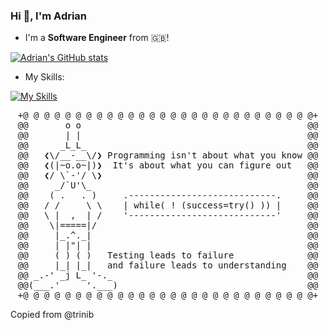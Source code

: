 

### Hi 👋, I'm Adrian

- I'm a **Software Engineer** from 🇬🇧!

[![Adrian's GitHub stats](https://github-readme-stats.vercel.app/api?username=aadewunmi)](https://github.com/aadewunmi/github-readme-stats)


- My Skills:

[![My Skills](https://skillicons.dev/icons?i=html,css,bootstrap,mongodb,express,react,nodejs,js,jquery,java,spring,python,mysql,sqlite,linux,aws,docker,git,github,eclipse,idea,visualstudio,postman,stackoverflow)](https://skillicons.dev)



</p><div align="center" dir="auto">
<div class="highlight highlight-source-diff notranslate position-relative overflow-auto" dir="auto" data-snippet-clipboard-copy-content="+@ @ @ @ @ @ @ @ @ @ @ @ @ @ @ @ @ @ @ @ @ @ @ @ @ @ @ @+
@@       o o                                           @@
@@       | |                                           @@
@@      _L_L_                                          @@
@@   ❮\/__-__\/❯ Programming isn't about what you know @@
@@   ❮(|~o.o~|)❯  It's about what you can figure out   @@
@@   ❮/ \`-'/ \❯                                       @@
@@     _/`U'\_                                         @@
@@    ( .   . )     .----------------------------.     @@
@@   / /     \ \    | while( !(success=try() )) |     @@
@@   \ |  ,  | /    '----------------------------'     @@
@@    \|=====|/                                        @@
@@     |_.^._|                                         @@
@@     | |&quot;| |                                         @@
@@     ( ) ( )   Testing leads to failure              @@
@@     |_| |_|   and failure leads to understanding    @@
@@ _.-' _j L_ '-._                                     @@
@@(___.'     '.___)                                    @@
+@ @ @ @ @ @ @ @ @ @ @ @ @ @ @ @ @ @ @ @ @ @ @ @ @ @ @ @+"><pre><span class="pl-mi1"><span class="pl-mi1">+</span>@ @ @ @ @ @ @ @ @ @ @ @ @ @ @ @ @ @ @ @ @ @ @ @ @ @ @ @+</span>
<span class="pl-mdr">@@       o o                                           @@</span>
<span class="pl-mdr">@@       | |                                           @@</span>
<span class="pl-mdr">@@      _L_L_                                          @@</span>
<span class="pl-mdr">@@   ❮\/__-__\/❯ Programming isn't about what you know @@</span>
<span class="pl-mdr">@@   ❮(|~o.o~|)❯  It's about what you can figure out   @@</span>
<span class="pl-mdr">@@   ❮/ \`-'/ \❯                                       @@</span>
<span class="pl-mdr">@@     _/`U'\_                                         @@</span>
<span class="pl-mdr">@@    ( .   . )     .----------------------------.     @@</span>
<span class="pl-mdr">@@   / /     \ \    | while( ! (success=try() )) |     @@</span>
<span class="pl-mdr">@@   \ |  ,  | /    '----------------------------'     @@</span>
<span class="pl-mdr">@@    \|=====|/                                        @@</span>
<span class="pl-mdr">@@     |_.^._|                                         @@</span>
<span class="pl-mdr">@@     | |"| |                                         @@</span>
<span class="pl-mdr">@@     ( ) ( )   Testing leads to failure              @@</span>
<span class="pl-mdr">@@     |_| |_|   and failure leads to understanding    @@</span>
<span class="pl-mdr">@@ _.-' _j L_ '-._                                     @@</span>
<span class="pl-mdr">@@(___.'     '.___)                                    @@</span>
<span class="pl-mi1"><span class="pl-mi1">+</span>@ @ @ @ @ @ @ @ @ @ @ @ @ @ @ @ @ @ @ @ @ @ @ @ @ @ @ @+</span></pre></div>
</div>









Copied from @trinib
<!---->
<!--
**AAdewunmi/AAdewunmi** is a ✨ _special_ ✨ repository because its `README.md` (this file) appears on your GitHub profile.

Here are some ideas to get you started:

- 🔭 I’m currently working on ...
- 🌱 I’m currently learning ...
- 👯 I’m looking to collaborate on ...
- 🤔 I’m looking for help with ...
- 💬 Ask me about ...
- 📫 How to reach me: ...
- 😄 Pronouns: ...
- ⚡ Fun fact: ...
- 📚 Resources ...
- 🥇 Goals: ...
- ⚡ Fun fact: ...





